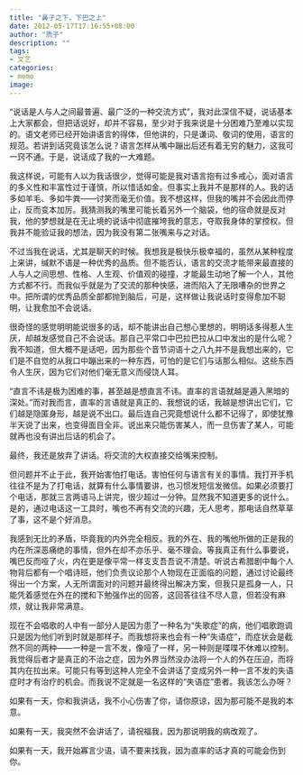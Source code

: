 ```yaml
---
title: "鼻子之下，下巴之上"
date: 2012-05-17T17:16:55+08:00
author: "质子"
description: ""
tags:
- 文艺
categories: 
- memo
image: 
---
```



“说话是人与人之间最普遍、最广泛的一种交流方式”，我对此深信不疑，说话基本上大家都会，但把话说好，却并不容易，至少对于我来说是十分困难乃至难以实现的。语文老师已经开始讲语言的得体，但他讲的，只是谦词、敬词的使用，语言的规范。若讲到话究竟该怎么说？语言怎样从嘴中蹦出后还有着无穷的魅力，这我可一窍不通。于是，说话成了我的一大难题。

我这样说，可能有人以为我话很少，觉得可能是我对语言抱有过多戒心，面对语言的多义性和丰富性过于谨慎，所以惜话如金。但事实上我并不是那样的人。我的话多如羊毛、多如牛粪——讨笑而毫无价值。我不想这样，但我的嘴并不会因此而停止，反而变本加厉。我猜测我的嘴里可能长着另外一个脑袋，他的宿命就是反对我，他的梦想就是在无止境的说话中彻底摧垮我的意志，夺取我身体的掌控权。但我并不能验证我的想法，因为我没有第二张嘴来与之对话。

不过当我在说话，尤其是聊天的时候。我想我是极快乐极幸福的，虽然从某种程度上来讲，缄默不语是一种优秀的品质。但不能否认，语言的交流才能带来最直接的人与人之间思想、性格、人生观、价值观的碰撞，才能最生动地了解一个人，其他方式都不行。而我似乎就是为了交流的那种快感，进而陷入了无限嘈杂的世界之中。把所谓的优秀品质全部都抛到脑后，可是，这样做让我说话时变得愈加不聪明，让我愈加不会说话。

很奇怪的感觉明明能说很多的话，却不能讲出自己想心里想的，明明话多得惹人生厌，却越发感觉自己不会说话。那自己平常口中巴拉巴拉从口中发出的是什么呢？我不知道，但大概不是话吧，因为那些个音节词语十之八九并不是我想出来的，它们是不自觉的从我口中蹦出来的一种东西，可怕的是它们与话那么相似。这些东西令人生厌，因为它们对他们毫无意义而侵饶人耳。

“直言不讳是极为困难的事，甚至越是想直言不讳。直率的言语就越是遁入黑暗的深处。”而对我而言，直率的言语就是真正的、我想说的话，我越是想讲出它们，它们越是隐匿身形，越是说不出口。最后连自己究竟想说什么都不记得了，即使犹豫半天说了出来，也变得面目全非。说出来只能伤害某人，而一旦伤害了某人，可能就再也没有讲出后话的机会了。

最终，我还是放弃了讲话。将交流的大权直接交给嘴来控制。

但问题并不止于此，我开始害怕打电话。害怕任何与语言有关的事情。我打开手机往往不是为了打电话，就算有什么事情要讲，也习惯发短信发微信。如果必须要打个电话，那就三言两语马上讲完，很少超过一分钟。显然我不知道更多的说什么。是的，通过电话这一工具时，嘴也不再有交流的兴趣，无人思考，那电话自然草草了事，这不是个好消息。

我感到无比的矛盾，毕竟我的内外完全相反。我的外在、我的嘴他所做的正是我的内在所深恶痛绝的事情，但外在却不亦乐乎、毫不理会。等我真正有什么事要说，嘴巴反而哑了火，内在更是像平常一样支支吾吾说不清楚。听说古希腊剧中每个人物背后都有一个唱诗班，他们负责议论那个人物现在正面临的问题，通过讨论最终得出一个方案，人无所谓面对的问题并最终得出解决方案，但我只是孤身一人，只能凭着感觉在外在的搅和下勉强作出的回答，这回答往往不尽人意，但若没有麻烦，就让我非常满意。

现在不会唱歌的人中有一部分人是因为患了一种名为“失歌症”的病，他们唱歌跑调只是因为他们听到时就是那样子。而我想将来也会有一种“失语症”，而症状会是截然不同的两种——一种是一言不发，像哑了一样，另一种则是喋喋不休难以控制。我觉得后者才是真正的不治之症，因为外界当然没办法将一个人的外在压迫，而将其内在拉出来。可能只有等到这种人完全不会讲话了变成另外一种一言不发的失语症时才有治疗的机会。而我说不定就是一名这样的“失语症”患者。我该怎么办呀？

如果有一天，你和我讲话，我不小心伤害了你，请你原谅，因为那可能不是我的本意。

如果有一天，我突然不会讲话了，请祝福我，因为那说明我的病改观了。

如果有一天，我开始寡言少语，请不要来找我，因为直率的话才真的可能会伤到你。